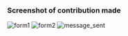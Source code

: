### Screenshot of contribution made

![form1](https://cloud.githubusercontent.com/assets/14004112/11017595/3c51737a-8572-11e5-8372-b8f92c2a8317.PNG)
![form2](https://cloud.githubusercontent.com/assets/14004112/11017594/3c509b08-8572-11e5-9d23-9fd9ac7529fe.PNG)
![message_sent](https://cloud.githubusercontent.com/assets/14004112/11017593/3c50529c-8572-11e5-8a4f-c22f24e8b5af.png)
